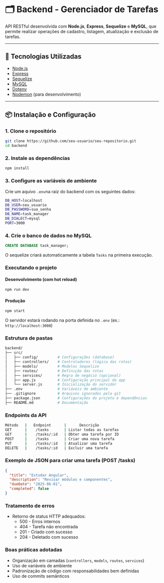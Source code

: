 # 🗂️ Backend - Gerenciador de Tarefas

API RESTful desenvolvida com **Node.js**, **Express**, **Sequelize** e **MySQL**, que permite realizar operações de cadastro, listagem, atualização e exclusão de tarefas.

---

## 🚀 Tecnologias Utilizadas

- [Node.js](https://nodejs.org/)
- [Express](https://expressjs.com/)
- [Sequelize](https://sequelize.org/)
- [MySQL](https://www.mysql.com/)
- [Dotenv](https://github.com/motdotla/dotenv)
- [Nodemon](https://nodemon.io/) (para desenvolvimento)

---

## 📦 Instalação e Configuração

### 1. Clone o repositório

```bash
git clone https://github.com/seu-usuario/seu-repositorio.git
cd backend
```

### 2. Instale as dependências

```bash
npm install
```

### 3. Configure as variáveis de ambiente

Crie um aquivo `.env`na raiz do backend com os seguintes dados:

```bash
DB_HOST=localhost
DB_USER=seu_usuario
DB_PASSWORD=sua_senha
DB_NAME=task_manager
DB_DIALECT=mysql
PORT=3000
```

### 4. Crie o banco de dados no MySQL

```sql
CREATE DATABASE task_manager;
```

O sequelize criará automaticamente a tabela `Tasks` na primeira execução.

### Executando o projeto

#### Desenvolvimento (com hot reload)

```bash
npm run dev
```

#### Produção

```bash
npm start
```

O servidor estará rodando na porta definida no `.env` (ex.: `http://localhost:3000`)

### Estrutura de pastas
```bash
backend/
├── src/
│   ├── config/         # Configurações (database)
│   ├── controllers/    # Controladores (lógica das rotas)
│   ├── models/         # Modelos Sequelize
│   ├── routes/         # Definição das rotas
│   ├── services/       # Regra de negócio (opcional)
│   ├── app.js          # Configuração principal do app
│   └── server.js       # Inicialização do servidor
├── .env                # Variáveis de ambiente
├── .gitignore          # Arquivos ignorados pelo git
├── package.json        # Configurações do projeto e dependências
├── README.md           # Documentação
```

### Endpoints da API

```bash
Método   |   Endpoint      |      Descrição
GET      |    /tasks       | Listar todas as tarefas
GET      |    /tasks/:id   | Obter uma tarefa por ID
POST     |    /tasks       | Criar uma nova tarefa
PUT      |    /tasks/:id   | Atualizar uma tarefa
DELETE   |    /tasks/:id   | Excluir uma tarefa
```

### Exemplo de JSON para criar uma tarefa (POST /tasks)

```json
{
  "title": "Estudar Angular",
  "description": "Revisar módulos e componentes",
  "dueDate": "2025-06-01",
  "completed": false
}
```

### Tratamento de erros

- Retorno de status HTTP adequados:
    - 500 - Erros internos
    - 404 - Tarefa não encontrada
    - 201 - Criado com sucesso
    - 204 - Deletado com sucesso

### Boas práticas adotadas

- Organização em camadas (`controllers`, `models`, `routes`, `services`)
- Uso de variáveis de ambiente
- Padronização de código com responsabilidades bem definidas
- Uso de commits semânticos